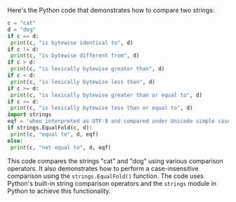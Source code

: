 Here's the Python code that demonstrates how to compare two strings:
```python
c = "cat"
d = "dog"
if c == d:
 print(c, "is bytewise identical to", d)
if c != d:
 print(c, "is bytewise different from", d)
if c > d:
 print(c, "is lexically bytewise greater than", d)
if c < d:
 print(c, "is lexically bytewise less than", d)
if c >= d:
 print(c, "is lexically bytewise greater than or equal to", d)
if c <= d:
 print(c, "is lexically bytewise less than or equal to", d)
import strings
eqf = 'when interpreted as UTF-8 and compared under Unicode simple case folding rules.'
if strings.EqualFold(c, d):
 print(c, "equal to", d, eqf)
else:
 print(c, "not equal to", d, eqf)
```
This code compares the strings "cat" and "dog" using various comparison operators. It also demonstrates how to perform a case-insensitive comparison using the `strings.EqualFold()` function. The code uses Python's built-in string comparison operators and the `strings` module in Python to achieve this functionality.

